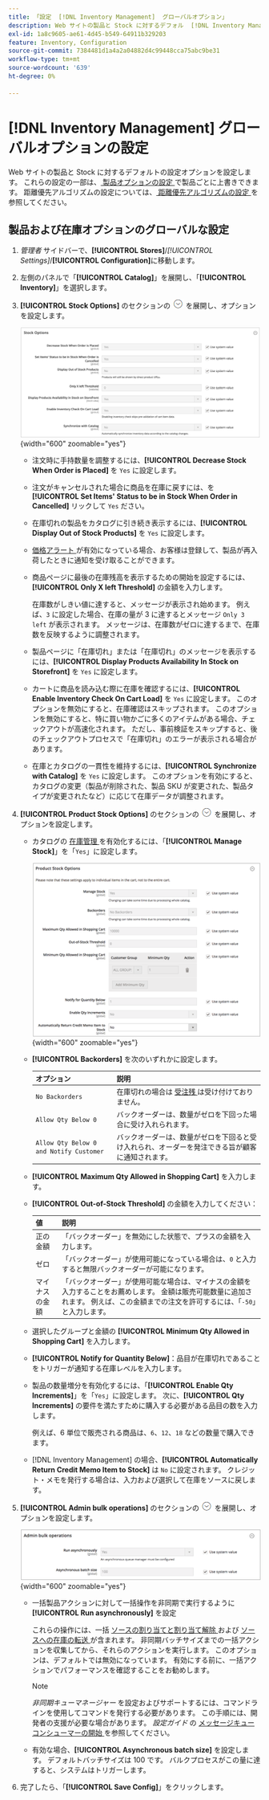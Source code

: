 ```yaml
---
title: 「設定  [!DNL Inventory Management]  グローバルオプション」
description: Web サイトの製品と Stock に対するデフォル  [!DNL Inventory Management]  設定オプションを設定する方法について説明します。
exl-id: 1a8c9605-ae61-4d45-b549-64911b329203
feature: Inventory, Configuration
source-git-commit: 7384481d1a4a2a04882d4c99448cca75abc9be31
workflow-type: tm+mt
source-wordcount: '639'
ht-degree: 0%

---
```


# [!DNL Inventory Management] グローバルオプションの設定

Web サイトの製品と Stock に対するデフォルトの設定オプションを設定します。 これらの設定の一部は、[ 製品オプションの設定 ](product-options.md) で製品ごとに上書きできます。 距離優先アルゴリズムの設定については、[ 距離優先アルゴリズムの設定 ](distance-priority-algorithm.md) を参照してください。

## 製品および在庫オプションのグローバルな設定

1. _管理者_ サイドバーで、**[!UICONTROL Stores]**/_[!UICONTROL Settings]_/**[!UICONTROL Configuration]**&#x200B;に移動します。

1. 左側のパネルで「**[!UICONTROL Catalog]**」を展開し、「**[!UICONTROL Inventory]**」を選択します。

1. **[!UICONTROL Stock Options]** のセクションの ![ 展開セレクター ](../assets/icon-display-expand.png) を展開し、オプションを設定します。

   ![ ストック・オプション ](assets/config-catalog-inventory-stock-options.png){width="600" zoomable="yes"}

   - 注文時に手持数量を調整するには、**[!UICONTROL Decrease Stock When Order is Placed]** を `Yes` に設定します。

   - 注文がキャンセルされた場合に商品を在庫に戻すには、を **[!UICONTROL Set Items' Status to be in Stock When Order in Cancelled]** リックして `Yes` ださい。

   - 在庫切れの製品をカタログに引き続き表示するには、**[!UICONTROL Display Out of Stock Products]** を `Yes` に設定します。

   - [ 価格アラート ](alert-setup.md) が有効になっている場合、お客様は登録して、製品が再入荷したときに通知を受け取ることができます。

   - 商品ページに最後の在庫残高を表示するための開始を設定するには、**[!UICONTROL Only X left Threshold]** の金額を入力します。

     在庫数がしきい値に達すると、メッセージが表示され始めます。 例えば、`3` に設定した場合、在庫の量が 3 に達するとメッセージ `Only 3 left` が表示されます。 メッセージは、在庫数がゼロに達するまで、在庫数を反映するように調整されます。

   - 製品ページに「在庫切れ」または「在庫切れ」のメッセージを表示するには、**[!UICONTROL Display Products Availability In Stock on Storefront]** を `Yes` に設定します。

   - カートに商品を読み込む際に在庫を確認するには、**[!UICONTROL Enable Inventory Check On Cart Load]** を `Yes` に設定します。 このオプションを無効にすると、在庫確認はスキップされます。 このオプションを無効にすると、特に買い物かごに多くのアイテムがある場合、チェックアウトが高速化されます。 ただし、事前検証をスキップすると、後のチェックアウトプロセスで「在庫切れ」のエラーが表示される場合があります。

   - 在庫とカタログの一貫性を維持するには、**[!UICONTROL Synchronize with Catalog]** を `Yes` に設定します。 このオプションを有効にすると、カタログの変更（製品が削除された、製品 SKU が変更された、製品タイプが変更されたなど）に応じて在庫データが調整されます。

1. **[!UICONTROL Product Stock Options]** のセクションの ![ 展開セレクター ](../assets/icon-display-expand.png) を展開し、オプションを設定します。

   - カタログの [ 在庫管理 ](enable.md) を有効化するには、「**[!UICONTROL Manage Stock]**」を「`Yes`」に設定します。

     ![ 商品ストックオプション ](assets/config-catalog-inventory-product-stock-options.png){width="600" zoomable="yes"}

   - **[!UICONTROL Backorders]** を次のいずれかに設定します。

     | オプション | 説明 |
     | ----- | ----- |
     | `No Backorders` | 在庫切れの場合は [ 受注残 ](backorders.md) は受け付けておりません。 |
     | `Allow Qty Below 0` | バックオーダーは、数量がゼロを下回った場合に受け入れられます。 |
     | `Allow Qty Below 0 and Notify Customer` | バックオーダーは、数量がゼロを下回ると受け入れられ、オーダーを発注できる旨が顧客に通知されます。 |

   - **[!UICONTROL Maximum Qty Allowed in Shopping Cart]** を入力します。

   - **[!UICONTROL Out-of-Stock Threshold]** の金額を入力してください：

     | 値 | 説明 |
     | ----- |-----|
     | 正の金額 | 「バックオーダー」を無効にした状態で、プラスの金額を入力します。 |
     | ゼロ | 「バックオーダー」が使用可能になっている場合は、`0` と入力すると無限バックオーダーが可能になります。 |
     | マイナスの金額 | 「バックオーダー」が使用可能な場合は、マイナスの金額を入力することをお薦めします。 金額は販売可能数量に追加されます。 例えば、この金額までの注文を許可するには、「`-50`」と入力します。 |

   - 選択したグループと金額の **[!UICONTROL Minimum Qty Allowed in Shopping Cart]** を入力します。

   - **[!UICONTROL Notify for Quantity Below]**：品目が在庫切れであることをトリガーが通知する在庫レベルを入力します。

   - 製品の数量増分を有効化するには、「**[!UICONTROL Enable Qty Increments]**」を「`Yes`」に設定します。 次に、**[!UICONTROL Qty Increments]** の要件を満たすために購入する必要がある品目の数を入力します。

     例えば、6 単位で販売される商品は、`6`、`12`、`18` などの数量で購入できます。

   - [!DNL Inventory Management] の場合、**[!UICONTROL Automatically Return Credit Memo Item to Stock]** は `No` に設定されます。 クレジット・メモを発行する場合は、入力および選択して在庫をソースに戻します。

1. **[!UICONTROL Admin bulk operations]** のセクションの ![ 展開セレクター ](../assets/icon-display-expand.png) を展開し、オプションを設定します。

   ![ 管理の一括操作 ](assets/config-catalog-inventory-admin-bulk-operations.png){width="600" zoomable="yes"}

   - 一括製品アクションに対して一括操作を非同期で実行するように **[!UICONTROL Run asynchronously]** を設定

     これらの操作には、一括 [ ソースの割り当てと割り当て解除 ](bulk-assignment.md) および [ ソースへの在庫の転送 ](inventory-transfer.md) が含まれます。 非同期バッチサイズまでの一括アクションを収集してから、それらのアクションを実行します。 このオプションは、デフォルトでは無効になっています。 有効にする前に、一括アクションでパフォーマンスを確認することをお勧めします。

     >[!NOTE]
     >
     >_非同期キューマネージャー_ を設定およびサポートするには、コマンドラインを使用してコマンドを発行する必要があります。 この手順には、開発者の支援が必要な場合があります。 _設定ガイド_ の [ メッセージキューコンシューマーの開始 ](https://experienceleague.adobe.com/docs/commerce-operations/configuration-guide/cli/start-message-queues.html?lang=ja) を参照してください。

   - 有効な場合、**[!UICONTROL Asynchronous batch size]** を設定します。 デフォルトバッチサイズは 100 です。 バルクプロセスがこの量に達すると、システムはトリガーします。

1. 完了したら、「**[!UICONTROL Save Config]**」をクリックします。

